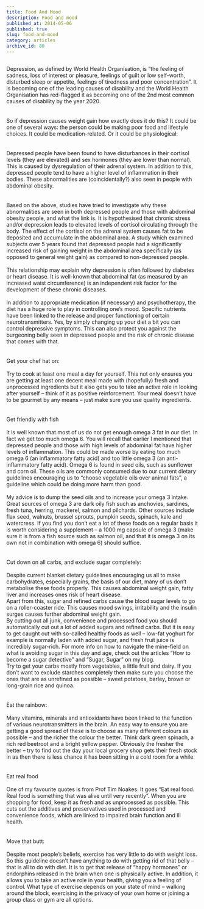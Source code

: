 ```yaml
---
title: Food And Mood
description: Food and mood
published_at: 2014-05-06
published: true
slug: food-and-mood
category: articles
archive_id: 80
---
```


<div><img src="/assets/images/articles/food_and_mood.jpg" alt=""><p class="caption"></p>Depression, as defined by World Health Organisation, is “the feeling of sadness, loss of interest or pleasure, feelings of guilt or low self-worth, disturbed sleep or appetite, feelings of tiredness and poor concentration”. It is becoming one of the leading causes of disability and the World Health Organisation has red-flagged it as becoming one of the 2nd most common causes of disability by the year 2020.<br><br><br>
So if depression causes weight gain how exactly does it do this? It could be one of several ways: the person could be making poor food and lifestyle choices. It could be medication-related. Or it could be physiological:<br><br><br>
Depressed people have been found to have disturbances in their cortisol levels (they are elevated) and sex hormones (they are lower than normal). This is caused by dysregulation of their adrenal system.  In addition to this, depressed people tend to have a higher level of inflammation in their bodies. These abnormalities are (coincidentally?) also seen in people with abdominal obesity.<br><br><br>
Based on the above, studies have tried to investigate why these abnormalities are seen in both depressed people and those with abdominal obesity people, and what the link is. It is hypothesised that chronic stress and/or depression leads to elevated levels of cortisol circulating through the body. The effect of the cortisol on the adrenal system causes fat to be deposited and accumulate in the abdominal area. A study which examined subjects over 5 years found that depressed people had a significantly increased risk of gaining weight in the abdominal area specifically (as opposed to general weight gain) as compared to non-depressed people. <br><br>
This relationship may explain why depression is often followed by diabetes or heart disease. It is well-known that abdominal fat (as measured by an increased waist circumference) is an independent risk factor for the development of these chronic diseases.<br><br>
In addition to appropriate medication (if necessary) and psychotherapy, the diet has a huge role to play in controlling one’s mood. Specific nutrients have been linked to the release and proper functioning of certain neurotransmitters. Yes, by simply changing up your diet a bit you can control depressive symptoms. This can also protect you against the burgeoning belly seen in depressed people and the risk of chronic disease that comes with that. <br><br><br><span class="underLine">Get your chef hat on:</span><br><br>
Try to cook at least one meal a day for yourself. This not only ensures you are getting at least one decent meal made with (hopefully) fresh and unprocessed ingredients but it also gets you to take an active role in looking after yourself – think of it as positive reinforcement. Your meal doesn’t have to be gourmet by any means – just make sure you use quality ingredients. <br><br><br><span class="underLine">Get friendly with fish</span><br><br>
It is well known that most of us do not get enough omega 3 fat in our diet. In fact we get too much omega 6. You will recall that earlier I mentioned that depressed people and those with high levels of abdominal fat have higher levels of inflammation. This could be made worse by eating too much omega 6 (an inflammatory fatty acid) and too little omega 3 (an anti-inflammatory fatty acid). Omega 6 is found in seed oils, such as sunflower and corn oil. These oils are commonly consumed due to our current dietary guidelines encouraging us to “choose vegetable oils over animal fats”, a guideline which could be doing more harm than good.  <br><br>
My advice is to dump the seed oils and to increase your omega 3 intake. Great sources of omega 3 are dark oily fish such as anchovies, sardines, fresh tuna, herring, mackerel, salmon and pilchards. Other sources include flax seed, walnuts, brussel sprouts, pumpkin seeds, spinach, kale and watercress. If you find you don’t eat a lot of these foods on a regular basis it is worth considering a supplement – a 1000 mg capsule of omega 3 (make sure it is from a fish source such as salmon oil, and that it is omega 3 on its own not in combination with omega 6) should suffice. <br><br><br><span class="underLine">Cut down on all carbs, and exclude sugar completely:</span><br><br>
Despite current blanket dietary guidelines encouraging us all to make carbohydrates, especially grains, the basis of our diet, many of us don’t metabolise these foods properly. This causes abdominal weight gain, fatty liver and increases ones risk of heart disease. <br>
Apart from this, sugar and refined carbs cause the blood sugar levels to go on a roller-coaster ride. This causes mood swings, irritability and the insulin surges causes further abdominal weight gain. <br>
By cutting out all junk, convenience and processed food you should automatically cut out a lot of added sugars and refined carbs. But it is easy to get caught out with so-called healthy foods as well – low-fat yoghurt for example is normally laden with added sugar, and fresh fruit juice is incredibly sugar-rich. For more info on how to navigate the mine-field on what is avoiding sugar in this day and age, check out the articles “How to become a sugar detective” and “Sugar, Sugar”  on my blog. <br>
Try to get your carbs mostly from vegetables, a little fruit and dairy. If you don’t want to exclude starches completely then make sure you choose the ones that are as unrefined as possible – sweet potatoes, barley, brown or long-grain rice and quinoa. <br><br><br><span class="underLine">Eat the rainbow:</span><br><br>
Many vitamins, minerals and antioxidants have been linked to the function of various neurotransmitters in the brain. An easy way to ensure you are getting a good spread of these is to choose as many different colours as possible – and the richer the colour the better. Think dark green spinach, a rich red beetroot and a bright yellow pepper. Obviously the fresher the better – try to find out the day your local grocery shop gets their fresh stock in as then there is less chance it has been sitting in a cold room for a while.<br><br><br><span class="underLine">Eat real food</span><br><br>
One of my favourite quotes is from Prof Tim Noakes. It goes “Eat real food. Real food is something that was alive until very recently”.  When you are shopping for food, keep it as fresh and as unprocessed as possible. This cuts out the additives and preservatives used in processed and convenience foods, which are linked to impaired brain function and ill health. <br><br><br><span class="underLine">Move that butt:</span><br><br>
Despite most people’s beliefs, exercise has very little to do with weight loss. So this guideline doesn’t have anything to do with getting rid of that belly – that is all to do with diet. It is to get that release of “happy hormones” or endorphins released in the brain when one is physically active. In addition, it allows you to take an active role in your health, giving you a feeling of control. What type of exercise depends on your state of mind – walking around the block, exercising in the privacy of your own home or joining a group class or gym are all options.</div>